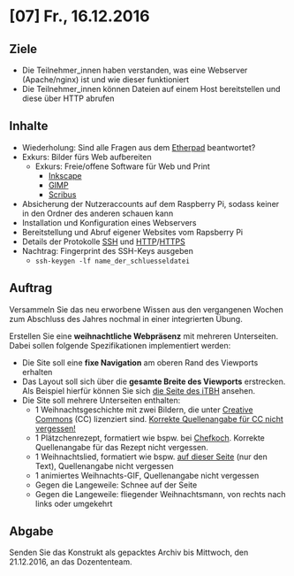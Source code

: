 # [07] Fr., 16.12.2016

## Ziele

* Die Teilnehmer_innen haben verstanden, was eine Webserver (Apache/nginx) ist und wie dieser funktioniert
* Die Teilnehmer_innen können Dateien auf einem Host bereitstellen und diese über HTTP abrufen

## Inhalte

* Wiederholung: Sind alle Fragen aus dem [Etherpad](https://public.etherpad-mozilla.org/p/wiewww) beantwortet?
* Exkurs: Bilder fürs Web aufbereiten
    * Exkurs: Freie/offene Software für Web und Print
        * [Inkscape](https://inkscape.org/de/)
        * [GIMP](https://www.gimp.org/)
        * [Scribus](https://www.scribus.net/)
* Absicherung der Nutzeraccounts auf dem Raspberry Pi, sodass keiner in den Ordner des anderen schauen kann
* Installation und Konfiguration eines Webservers
* Bereitstellung und Abruf eigener Websites vom Rapsberry Pi
* Details der Protokolle [SSH](https://de.wikipedia.org/wiki/Secure_Shell) und [HTTP](https://de.wikipedia.org/wiki/Hypertext_Transfer_Protocol)/[HTTPS](https://de.wikipedia.org/wiki/Hypertext_Transfer_Protocol_Secure)
* Nachtrag: Fingerprint des SSH-Keys ausgeben
    * `ssh-keygen -lf name_der_schluesseldatei`

## Auftrag

Versammeln Sie das neu erworbene Wissen aus den vergangenen Wochen zum Abschluss des Jahres nochmal in einer integrierten Übung.

Erstellen Sie eine **weihnachtliche Webpräsenz** mit mehreren Unterseiten. Dabei sollen folgende Spezifikationen implementiert werden:
* Die Site soll eine **fixe Navigation** am oberen Rand des Viewports erhalten
* Das Layout soll sich über die **gesamte Breite des Viewports** erstrecken. Als Beispiel hierfür können Sie sich [die Seite des iTBH](http://itbh-hh.de/de/) ansehen.
* Die Site soll mehrere Unterseiten enthalten:
    * 1 Weihnachtsgeschichte mit zwei Bildern, die unter [Creative Commons](http://de.creativecommons.org/was-ist-cc/) (CC) lizenziert sind. [Korrekte Quellenangabe für CC nicht vergessen!](http://www.alltageinesfotoproduzenten.de/2011/08/13/creative-commons-lizenzen-cc-richtig-nutzen-wie-gebe-ich-den-urheber-korrekt-an/)
    * 1 Plätzchenrezept, formatiert wie bspw. bei [Chefkoch](http://www.chefkoch.de/rezepte/1651461272963794/Muerbeteig-Plaetzchen.html). Korrekte Quellenangabe für das Rezept nicht vergessen.
    * 1 Weihnachtslied, formatiert wie bspw. [auf dieser Seite](http://www.labbe.de/liederbaum/index.asp?themaid=10) (nur den Text), Quellenangabe nicht vergessen
    * 1 animiertes Weihnachts-GIF, Quellenangabe nicht vergessen
    * Gegen die Langeweile: Schnee auf der Seite
    * Gegen die Langeweile: fliegender Weihnachtsmann, von rechts nach links oder umgekehrt

## Abgabe

Senden Sie das Konstrukt als gepacktes Archiv bis Mittwoch, den 21.12.2016, an das Dozententeam.
